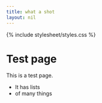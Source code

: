 ```yaml
---
title: what a shot
layout: nil
---
```


{% include stylesheet/styles.css %}

# Test page
This is a test page.

* It has lists
* of many things
